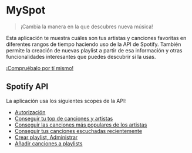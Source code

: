 # MySpot

> ¡Cambia la manera en la que descubres nueva música!

Esta aplicación te muestra cuáles son tus artistas y canciones favoritas en diferentes rangos de tiempo haciendo uso de la API de Spotify. También permite la creación de nuevas playlist a partir de esa información y otras funcionalidades interesantes que puedes descubrir si la usas.

[¡Compruébalo por tí mismo!](http://myspot.epizy.com)

## Spotify API

La aplicación usa los siguientes scopes de la API:

- [Autorización](https://developer.spotify.com/documentation/general/guides/authorization-guide/#implicit-grant-flow)
- [Conseguir tu top de canciones y artistas](https://developer.spotify.com/documentation/web-api/reference/personalization/get-users-top-artists-and-tracks/)
- [Conseguir las canciones más populares de los artistas](https://developer.spotify.com/documentation/web-api/reference/artists/get-artists-top-tracks/)
- [Conseguir tus canciones escuchadas recientemente](https://developer.spotify.com/documentation/web-api/reference/player/get-recently-played/)
- [Crear playlist, Administrar](https://developer.spotify.com/documentation/web-api/reference/playlists/create-playlist/)
- [Añadir canciones a playlists](https://developer.spotify.com/documentation/web-api/reference/playlists/add-tracks-to-playlist/)
